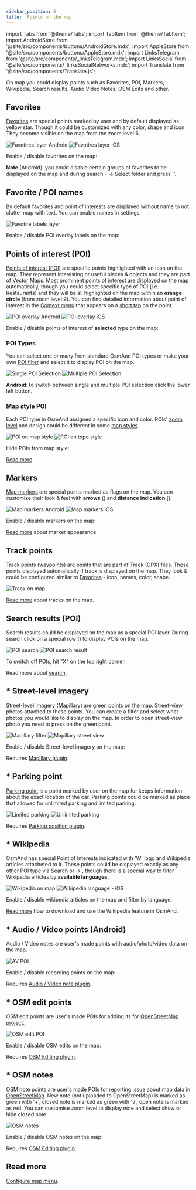 ```yaml
---
sidebar_position: 6
title:  Points on the map
---
```


import Tabs from '@theme/Tabs';
import TabItem from '@theme/TabItem';
import AndroidStore from '@site/src/components/buttons/AndroidStore.mdx';
import AppleStore from '@site/src/components/buttons/AppleStore.mdx';
import LinksTelegram from '@site/src/components/_linksTelegram.mdx';
import LinksSocial from '@site/src/components/_linksSocialNetworks.mdx';
import Translate from '@site/src/components/Translate.js';


On map you could display points such as Favorites, POI, Markers, Wikipedia, Search results, Audio Video Notes, OSM Edits and other.

## Favorites

[Favorites](/docs/documentation/personal/favorites) are special points marked by user and by default displayed as yellow star. Though it could be customized with any color, shape and icon. They become visible on the map from the zoom level 6.

![Favotires layer Android](@site/static/img/map/favorites_layer.png) ![Favotires layer iOS](@site/static/img/map/favorites_layer_ios.png)
 
Enable / disable favorites on the map:

<Translate android="true" ids="android_button_seq"/> <Translate android="true" ids="shared_string_menu,configure_map,favorites_item"/>

<p> </p>

<Translate ios="true" ids="ios_button_seq"/> <Translate ios="true" ids="menu,configure_map,favorites"/>

<p> </p>

**Note** (Android): you could disable certain groups of favorites to be displayed on the map and during search - <Translate android="true" ids="shared_string_menu,shared_string_my_places,shared_string_favorites"/> → Select folder and press '<Translate android="true" ids="shared_string_show_on_map"/>'.

## Favorite / POI names

By default favorites and point of interests are displayed without name to not clutter map with text. You can enable names in <Translate android="true" ids="configure_map"/> settings.

![Favotire labels layer](@site/static/img/map/favorite_labels_layer.png) 

Enable / disable POI overlay labels on the map:

<Translate android="true" ids="android_button_seq"/> <Translate android="true" ids="shared_string_menu,configure_map,layer_amenity_label"/>

<p> </p>

<Translate ios="true" ids="ios_button_seq"/> <Translate ios="true" ids="menu,configure_map,layer_amenity_label"/>

## Points of interest (POI)

[Points of interest (POI)](https://wiki.openstreetmap.org/wiki/Map_features#Amenity) are specific points highlighted with an icon on the map. They represent interesting or useful places & objects and they are part of [Vector Maps](/docs/documentation/map/vector-maps). Most prominent points of interest are displayed on the map automatically, though you could select specific type of POI (i.e. Restaurants) and they will be all highlighted on the map within an **orange circle** (from zoom level 9). You can find detailed information about point of interest in the [Context menu](/docs/documentation/map/map-context-menu) that appears on a [short tap](/docs/documentation/map/map-context-menu#select-an-object-short-tap) on the point.

![POI overlay Android](@site/static/img/map/poi_overlay_android.png) ![POI overlay iOS](@site/static/img/map/poi_overlay_ios.png)

Enable / disable points of interest of **selected** type on the map:

<Translate android="true" ids="android_button_seq"/> <Translate android="true" ids="shared_string_menu,configure_map,layer_poi"/>

<p> </p>

<Translate ios="true" ids="ios_button_seq"/> <Translate ios="true" ids="menu,configure_map,poi_overlay"/>

### POI Types

You can select one or many from standard OsmAnd POI types or make your own [POI filter](/docs/documentation/search/custom-poi-search) and select it to display POI on the map.

![Single POI Selection](@site/static/img/map/single_selection_android.png) ![Multiple POI Selection](@site/static/img/map/multiple_selection_android.png)

**Android**: to switch between single and multiple POI selection click the lower left button.

### Map style POI

Each POI type in OsmAnd assigned a specific icon and color. POIs' [zoom level](/docs/documentation/map/vector-maps#details) and design could be different in some [map styles](/docs/documentation/map/vector-maps#default-map-styles).

![POI on map style](@site/static/img/map/poi_layer.png) ![POI on topo style](@site/static/img/map/poi_layer_topo_style.png)

Hide POIs from map style:

<Translate android="true" ids="android_button_seq"/> <Translate android="true" ids="shared_string_menu,configure_map,map_widget_map_rendering,shared_string_hide"/>

<p> </p>

<Translate ios="true" ids="ios_button_seq"/> <Translate ios="true" ids="menu,map_settings_map,configure_map,rendering_category_hide"/>

<p> </p>

[Read more](/docs/documentation/map/vector-maps#hide).

## Markers

[Map markers](/docs/documentation/personal/markers) are special points marked as flags on the map. You can customize their look & feel with **arrows** (<Translate android="true" ids="show_arrows_on_the_map"/>) and **distance indication** (<Translate android="true" ids="show_direction"/>). 

![Map markers Android](@site/static/img/map/map_markers_android.png) ![Map markers iOS](@site/static/img/map/map_markers_ios.png)

Enable / disable markers on the map:

<Translate android="true" ids="android_button_seq"/> <Translate android="true" ids="shared_string_menu,configure_map,map_markers_item"/>

<p> </p>

<Translate ios="true" ids="ios_button_seq"/> <Translate ios="true" ids="menu,map_settings_map,configure_map,map_markers"/>

<p> </p>

[Read more](/docs/documentation/widgets/markers#configure-marker-widgets-and-marker-appearance) about marker appearance.

## Track points

Track points (waypoints) are points that are part of Track (GPX) files. These points displayed automatically if track is displayed on the map. They look & could be configured similar to [Favorites](#favorites) - icon, names, color, shape.

![Track on map](@site/static/img/map/track_point_on_map.png)

[Read more](/docs/documentation/map/tracks-on-map) about tracks on the map.


## Search results (POI)

Search results could be displayed on the map as a special POI layer. During search click on a special row (**<Translate android="true" ids="shared_string_show_on_map"/>**) to display POIs on the map.

![POI search](@site/static/img/map/poi_search.png) ![POI search result](@site/static/img/map/poi_search_result.png)

To switch off POIs, hit "X" on the top right corner.

Read more about [search](/docs/documentation/search).

## * Street-level imagery

[Street-level imagery (Mapillary)](https://docs.osmand.net/en/main@latest/docs/documentation/plugins/mapillary) are green points on the map. Street-view photos attached to these points. You can create a filter and select what photos you would like to display on the map. In order to open street-view photo you need to press on the green point.

![Mapillary filter](@site/static/img/map/mapillary_filter.png) ![Mapillary street view](@site/static/img/map/mapillary_street-view.png)

Enable / disable Street-level imagery on the map: 

<Translate android="true" ids="android_button_seq"/> <Translate android="true" ids="shared_string_menu,configure_map,street_level_imagery"/>

<p> </p>

<Translate ios="true" ids="ios_button_seq"/> <Translate ios="true" ids="menu,map_settings_map,configure_map,street_level_imagery"/>

<p> </p>

Requires [Mapillary plugin](/docs/documentation/plugins/mapillary).

## * Parking point

[Parking point](/docs/documentation/plugins/parking) is a point marked by user on the map for keeps information about the exact location of the car. Parking points could be marked as place that allowed for unlimited parking and limited parking.

![Limited parking](@site/static/img/map/context_menu_limited_parking.png) ![Unlimited parking](@site/static/img/map/context_menu_unlimited_parking.png)

Requires [Parking position plugin](/docs/documentation/plugins/parking).

## * Wikipedia

OsmAnd has special Point of Interests indicated with 'W' logo and Wikipedia articles attacheted to it. These points could be displayed exactly as any other POI type via Search or <Translate android="true" ids="configure_map"/> → <Translate android="true" ids="layer_poi"/>, though there is a special way to filter Wikipedia articles by **available languages**.

![Wikipedia on map](@site/static/img/map/map-wikipedia-on-map.png) ![Wikipedia language - iOS](@site/static/img/map/map-wikipedia-language-ios.png)

Enable / disable wikipedia articles on the map and filter by language:

<Translate android="true" ids="android_button_seq"/> <Translate android="true" ids="shared_string_menu,configure_map,local_indexes_cat_wiki"/>

<p> </p>

<Translate ios="true" ids="ios_button_seq"/> <Translate ios="true" ids="menu,map_settings_map,configure_map,poi_overlay,res_wiki"/>

<p> </p>

[Read more](/docs/documentation/plugins/wikipedia) how to download and use the Wikipedia feature in OsmAnd.

## * Audio / Video points (Android)

Audio / Video notes are user's made points with audio/photo/video data on the map. 

![AV POI](@site/static/img/map/av_poi.png)

Enable / disable recording points on the map:

<Translate android="true" ids="android_button_seq"/> <Translate android="true" ids="shared_string_menu,configure_map,layer_recordings"/>

<p> </p>

Requires [Audio / Video note plugin](/docs/documentation/plugins/audio-video-notes).

## * OSM edit points 

OSM edit points are user's made POIs for adding its for [OpenStreetMap project](https://www.openstreetmap.org/).

![OSM edit POI](@site/static/img/map/osm_edit_poi.png)

Enable / disable OSM edits on the map:

<Translate android="true" ids="android_button_seq"/> <Translate android="true" ids="shared_string_menu,configure_map,layer_osm_edits"/>

<p> </p>

<Translate ios="true" ids="ios_button_seq"/> <Translate ios="true" ids="menu,map_settings_map,configure_map,osm_edits_title"/>

<p> </p>

Requires [OSM Editing plugin](/docs/documentation/plugins/osm-editing).

## * OSM notes 

OSM note points are user's made POIs for reporting issue about map data in [OpenStreetMap](https://www.openstreetmap.org/). New note (not uploaded to OpenStreetMap) is marked as green with '+', closed note is marked as green with 'v', open note is marked as red.  You can customise zoom level to display note and select show or hide closed note.

![OSM notes](@site/static/img/map/osm_note.png)

Enable / disable OSM notes on the map:

<Translate android="true" ids="android_button_seq"/> <Translate android="true" ids="shared_string_menu,configure_map,layer_osm_bugs"/>

<p> </p>

<Translate ios="true" ids="ios_button_seq"/> <Translate ios="true" ids="menu,map_settings_map,configure_map,osm_notes_online_layer"/>

<p> </p>

Requires [OSM Editing plugin](/docs/documentation/plugins/osm-editing#how-to-report-a-mistake).

## Read more
  [Configure map menu](/docs/documentation/map/configure-map-menu).
